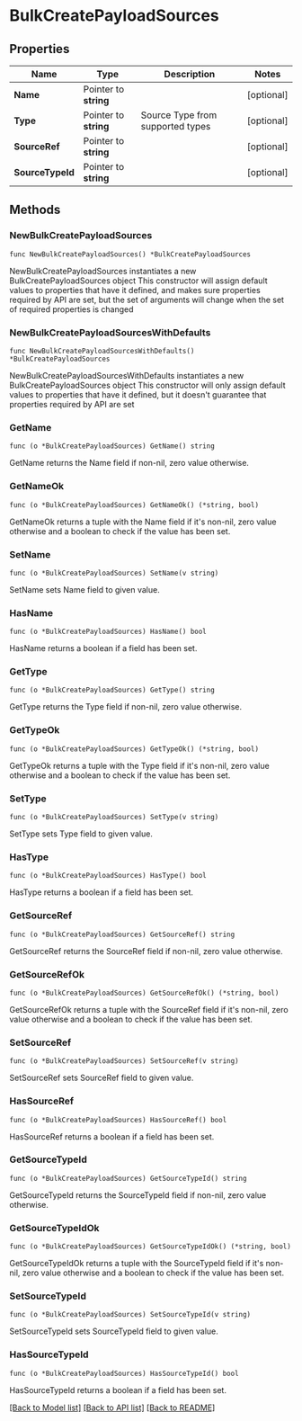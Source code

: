 # BulkCreatePayloadSources

## Properties

Name | Type | Description | Notes
------------ | ------------- | ------------- | -------------
**Name** | Pointer to **string** |  | [optional] 
**Type** | Pointer to **string** | Source Type from supported types | [optional] 
**SourceRef** | Pointer to **string** |  | [optional] 
**SourceTypeId** | Pointer to **string** |  | [optional] 

## Methods

### NewBulkCreatePayloadSources

`func NewBulkCreatePayloadSources() *BulkCreatePayloadSources`

NewBulkCreatePayloadSources instantiates a new BulkCreatePayloadSources object
This constructor will assign default values to properties that have it defined,
and makes sure properties required by API are set, but the set of arguments
will change when the set of required properties is changed

### NewBulkCreatePayloadSourcesWithDefaults

`func NewBulkCreatePayloadSourcesWithDefaults() *BulkCreatePayloadSources`

NewBulkCreatePayloadSourcesWithDefaults instantiates a new BulkCreatePayloadSources object
This constructor will only assign default values to properties that have it defined,
but it doesn't guarantee that properties required by API are set

### GetName

`func (o *BulkCreatePayloadSources) GetName() string`

GetName returns the Name field if non-nil, zero value otherwise.

### GetNameOk

`func (o *BulkCreatePayloadSources) GetNameOk() (*string, bool)`

GetNameOk returns a tuple with the Name field if it's non-nil, zero value otherwise
and a boolean to check if the value has been set.

### SetName

`func (o *BulkCreatePayloadSources) SetName(v string)`

SetName sets Name field to given value.

### HasName

`func (o *BulkCreatePayloadSources) HasName() bool`

HasName returns a boolean if a field has been set.

### GetType

`func (o *BulkCreatePayloadSources) GetType() string`

GetType returns the Type field if non-nil, zero value otherwise.

### GetTypeOk

`func (o *BulkCreatePayloadSources) GetTypeOk() (*string, bool)`

GetTypeOk returns a tuple with the Type field if it's non-nil, zero value otherwise
and a boolean to check if the value has been set.

### SetType

`func (o *BulkCreatePayloadSources) SetType(v string)`

SetType sets Type field to given value.

### HasType

`func (o *BulkCreatePayloadSources) HasType() bool`

HasType returns a boolean if a field has been set.

### GetSourceRef

`func (o *BulkCreatePayloadSources) GetSourceRef() string`

GetSourceRef returns the SourceRef field if non-nil, zero value otherwise.

### GetSourceRefOk

`func (o *BulkCreatePayloadSources) GetSourceRefOk() (*string, bool)`

GetSourceRefOk returns a tuple with the SourceRef field if it's non-nil, zero value otherwise
and a boolean to check if the value has been set.

### SetSourceRef

`func (o *BulkCreatePayloadSources) SetSourceRef(v string)`

SetSourceRef sets SourceRef field to given value.

### HasSourceRef

`func (o *BulkCreatePayloadSources) HasSourceRef() bool`

HasSourceRef returns a boolean if a field has been set.

### GetSourceTypeId

`func (o *BulkCreatePayloadSources) GetSourceTypeId() string`

GetSourceTypeId returns the SourceTypeId field if non-nil, zero value otherwise.

### GetSourceTypeIdOk

`func (o *BulkCreatePayloadSources) GetSourceTypeIdOk() (*string, bool)`

GetSourceTypeIdOk returns a tuple with the SourceTypeId field if it's non-nil, zero value otherwise
and a boolean to check if the value has been set.

### SetSourceTypeId

`func (o *BulkCreatePayloadSources) SetSourceTypeId(v string)`

SetSourceTypeId sets SourceTypeId field to given value.

### HasSourceTypeId

`func (o *BulkCreatePayloadSources) HasSourceTypeId() bool`

HasSourceTypeId returns a boolean if a field has been set.


[[Back to Model list]](../README.md#documentation-for-models) [[Back to API list]](../README.md#documentation-for-api-endpoints) [[Back to README]](../README.md)


